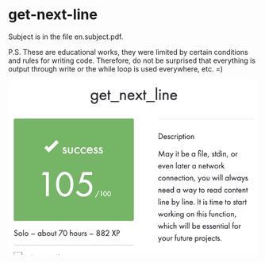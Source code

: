 # get-next-line

Subject is in the file en.subject.pdf.

P.S. These are educational works, they were limited by certain conditions and rules for writing code. Therefore, do not be surprised that everything is output through write or the while loop is used everywhere, etc. =)

![Screenshot](Screenshot.png)
